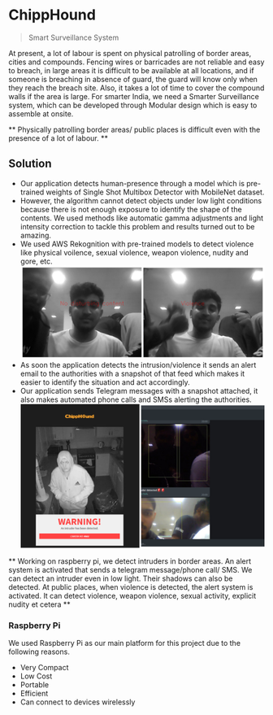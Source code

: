# ChippHound
> Smart Surveillance System

At present, a lot of labour is spent on physical patrolling of border areas, cities and compounds. Fencing wires or barricades are not reliable and easy to breach, in large areas it is difficult to be available at all locations, and if someone is breaching in absence of guard, the guard will know only when they reach the breach site. Also, it takes a lot of time to cover the compound walls if the area is large. For smarter India, we need a Smarter Surveillance system, which can be developed through Modular design which is easy to assemble at onsite.

**
Physically patrolling border areas/ public places is difficult even with the presence of a lot of labour. 
**

## Solution

- Our application detects human-presence through a model which is pre-trained weights of Single Shot Multibox Detector with MobileNet dataset. 
- However, the algorithm cannot detect objects under low light conditions because there is not enough exposure to identify the shape of the contents. We used methods like automatic gamma adjustments and light intensity correction to tackle this problem and results turned out to be amazing.
- We used AWS Rekognition with pre-trained models to detect violence like physical voilence, sexual violence, weapon violence, nudity and gore, etc.
![Image01](Screenshots/image1.png)
- As soon the application detects the intrusion/violence it sends an alert email to the authorities with a snapshot of that feed which makes it easier to identify the situation and act accordingly.
- Our application sends Telegram messages with a snapshot attached, it also makes automated phone calls and SMSs alerting the authorities.
![Image01](Screenshots/new.png)

**
Working on raspberry pi, we detect intruders in border areas. An alert system is activated that sends a telegram message/phone call/ SMS. We can detect an intruder even in low light. Their shadows can also be detected. 
At public places, when violence is detected, the alert system is activated. It can detect violence, weapon violence, sexual activity, explicit nudity et cetera
**

### Raspberry Pi
We used Raspberry Pi as our main platform for this project due to the following reasons.
- Very Compact
- Low Cost
- Portable
- Efficient 
- Can connect to devices wirelessly
